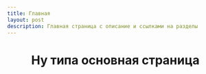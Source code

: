 ```yaml
---
title: Главная
layout: post
description: Главная страница с описание и ссылками на разделы
---
```

<h1 style="text-align: center"><strong>Ну типа основная страница</strong></h1>
